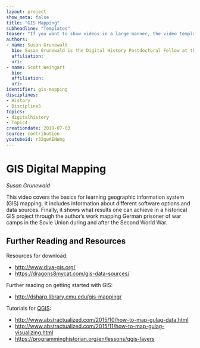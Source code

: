 ```yaml
---
layout: project
show_meta: false
title: "GIS Mapping"
subheadline: "Templates"
teaser: "If you want to show videos in a large manner, the video template is the right choice."
authors: 
- name: Susan Grunewald
  bio: Susan Grunewald is the Digital History Postdoctoral Fellow at the University of Pittsburgh’s World History Center. She received her PhD from Carnegie Mellon University, where she was a two-time A.W. Mellon Fellow in Digital Humanities. Her research focuses on Soviet history, particularly German prisoners of war in the USSR during and after the Second World War.
  affiliation:
  uri:
- name: Scott Weingart
  bio:
  affiliation:
  uri:
identifier: gis-mapping
disciplines: 
- History
- Discipline5
topics:
- digitalhistory
- Topic4
creationdate: 2019-07-03
source: contribution
youtubeid: r32qwAENWng
---
```

# GIS Digital Mapping
*Susan Grunewald*

This video covers the basics for learning geographic information system (GIS) mapping. It includes information about different software options and data sources. Finally, it shows what results one can achieve in a historical GIS project through the author’s work mapping German prisoner of war camps in the Sovie Union during and after the Second World War. 

## Further Reading and Resources

Resources for download:
  - http://www.diva-gis.org/
  - https://dragons8mycat.com/gis-data-sources/

Further reading on getting started with GIS:
  - http://dsharp.library.cmu.edu/gis-mapping/

Tutorials for [QGIS](https://www.qgis.org/en/site/):
  - http://www.abstractualized.com/2015/10/how-to-map-gulag-data.html
  - http://www.abstractualized.com/2015/11/how-to-map-gulag-visualizing.html
  - https://programminghistorian.org/en/lessons/qgis-layers
